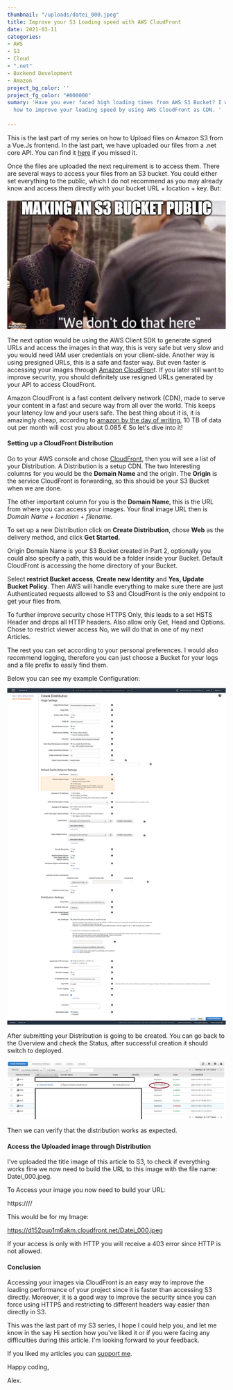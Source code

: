 ```yaml
---
thumbnail: "/uploads/datei_000.jpeg"
title: Improve your S3 Loading speed with AWS CloudFront
date: 2021-03-11
categories:
- AWS
- S3
- Cloud
- ".net"
- Backend Development
- Amazon
project_bg_color: ''
project_fg_color: "#000000"
sumary: 'Have you ever faced high loading times from AWS S3 Bucket? I will show you
  how to improve your loading speed by using AWS CloudFront as CDN. '

---
```

This is the last part of my series on how to Upload files on Amazon S3 from a Vue.Js frontend. In the last part, we have uploaded our files from a .net core API. You can find it [here](https://www.the-koi.com/projects/upload-images-to-s3-from-a-net-core-api/) if you missed it.

Once the files are uploaded the next requirement is to access them. There are several ways to access your files from an S3 bucket. You could either set everything to the public, which I do not recommend as you may already know and access them directly with your bucket URL + location + key. But:

![](/uploads/50usnq.jpg)

The next option would be using the AWS Client SDK to generate signed URLs and access the images in that way, this is very safe but very slow and you would need IAM user credentials on your client-side. Another way is using presigned URLs, this is a safe and faster way. But even faster is accessing your images through [Amazon CloudFron](https://aws.amazon.com/de/cloudfront/)t. If you later still want to improve security, you should definitely use resigned URLs generated by your API to access CloudFront.

Amazon CloudFront is a fast content delivery network (CDN), made to serve your content in a fast and secure way from all over the world. This keeps your latency low and your users safe. The best thing about it is, it is amazingly cheap, according to [amazon by the day of writing](https://aws.amazon.com/de/cloudfront/pricing/?nc=sn&loc=3), 10 TB of data out per month will cost you about 0.085 € So let's dive into it!

#### Setting up a CloudFront Distribution

Go to your AWS console and chose [CloudFront](https://console.aws.amazon.com/cloudfront/), then you will see a list of your Distribution. A Distribution is a setup CDN. The two Interesting columns for you would be the **Domain Name** and the origin. The **Origin** is the service CloudFront is forwarding, so this should be your S3 Bucket when we are done.

The other important column for you is the **Domain Name**, this is the URL from where you can access your images. Your final image URL then is _Domain Name + location + filename._

To set up a new Distribution click on **Create Distribution**, chose **Web** as the delivery method, and click **Get Started.**

Origin Domain Name is your S3 Bucket created in Part 2, optionally you could also specify a path, this would be a folder inside your Bucket. Default CloudFront is accessing the home directory of your Bucket.

Select **restrict Bucket access**, **Create new Identity** and **Yes, Update Bucket Policy**. Then AWS will handle everything to make sure there are just Authenticated requests allowed to S3 and CloudFront is the only endpoint to get your files from.

To further improve security chose HTTPS Only, this leads to a set HSTS Header and drops all HTTP headers. Also allow only Get, Head and Options. Chose to restrict viewer access No, we will do that in one of my next Articles.

The rest you can set according to your personal preferences. I would also recommend logging, therefore you can just choose a Bucket for your logs and a file prefix to easily find them.

Below you can see my example Configuration:

![](/uploads/screencapture-console-aws-amazon-cloudfront-home-2021-03-09-11_32_08.png)

After submitting your Distribution is going to be created. You can go back to the Overview and check the Status, after successful creation it should switch to deployed.

![](/uploads/clofro-ov.png)

Then we can verify that the distribution works as expected.

#### Access the Uploaded image through Distribution

I've uploaded the title image of this article to S3, to check if everything works fine we now need to build the URL to this image with the file name: Datei_000.jpeg.

To Access your image you now need to build your URL:

https://<your Distribution>/<optionally a folder>/<your file>

This would be for my Image:

https://d152puo1m6akm.cloudfront.net/Datei_000.jpeg

If your access is only with HTTP you will receive a 403 error since HTTP is not allowed.

#### Conclusion

Accessing your images via CloudFront is an easy way to improve the loading performance of your project since it is faster than accessing S3 directly. Moreover, it is a good way to improve the security since you can force using HTTPS and restricting to different headers way easier than directly in S3.

This was the last part of my S3 series, I hope I could help you, and let me know in the say Hi section how you've liked it or if you were facing any difficulties during this article. I'm looking forward to your feedback.

If you liked my articles you can [support me](https://www.buymeacoffee.com/thekoi).

Happy coding,

Alex.